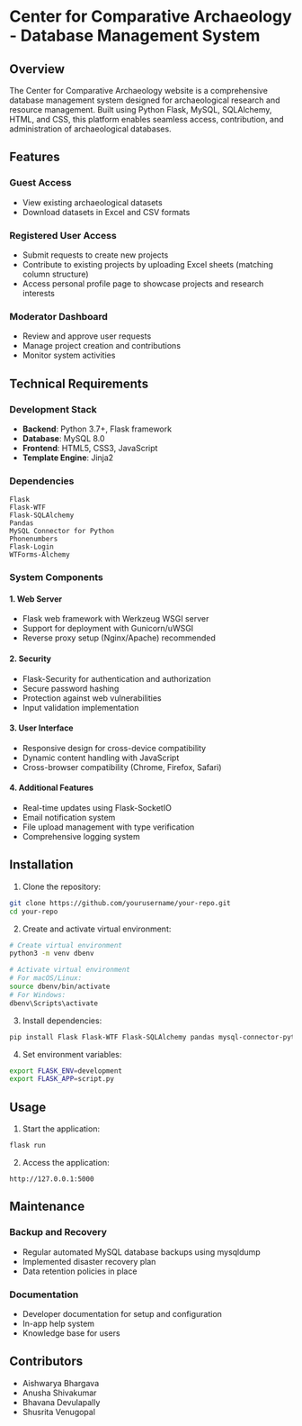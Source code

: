 # Center for Comparative Archaeology - Database Management System

## Overview
The Center for Comparative Archaeology website is a comprehensive database management system designed for archaeological research and resource management. Built using Python Flask, MySQL, SQLAlchemy, HTML, and CSS, this platform enables seamless access, contribution, and administration of archaeological databases.

## Features

### Guest Access
- View existing archaeological datasets
- Download datasets in Excel and CSV formats

### Registered User Access
- Submit requests to create new projects
- Contribute to existing projects by uploading Excel sheets (matching column structure)
- Access personal profile page to showcase projects and research interests

### Moderator Dashboard
- Review and approve user requests
- Manage project creation and contributions
- Monitor system activities

## Technical Requirements

### Development Stack
- **Backend**: Python 3.7+, Flask framework
- **Database**: MySQL 8.0
- **Frontend**: HTML5, CSS3, JavaScript
- **Template Engine**: Jinja2

### Dependencies
```
Flask
Flask-WTF
Flask-SQLAlchemy
Pandas
MySQL Connector for Python
Phonenumbers
Flask-Login
WTForms-Alchemy
```

### System Components

#### 1. Web Server
- Flask web framework with Werkzeug WSGI server
- Support for deployment with Gunicorn/uWSGI
- Reverse proxy setup (Nginx/Apache) recommended

#### 2. Security
- Flask-Security for authentication and authorization
- Secure password hashing
- Protection against web vulnerabilities
- Input validation implementation

#### 3. User Interface
- Responsive design for cross-device compatibility
- Dynamic content handling with JavaScript
- Cross-browser compatibility (Chrome, Firefox, Safari)

#### 4. Additional Features
- Real-time updates using Flask-SocketIO
- Email notification system
- File upload management with type verification
- Comprehensive logging system

## Installation

1. Clone the repository:
```bash
git clone https://github.com/yourusername/your-repo.git
cd your-repo
```

2. Create and activate virtual environment:
```bash
# Create virtual environment
python3 -m venv dbenv

# Activate virtual environment
# For macOS/Linux:
source dbenv/bin/activate
# For Windows:
dbenv\Scripts\activate
```

3. Install dependencies:
```bash
pip install Flask Flask-WTF Flask-SQLAlchemy pandas mysql-connector-python phonenumbers Flask-Login wtforms-alchemy
```

4. Set environment variables:
```bash
export FLASK_ENV=development
export FLASK_APP=script.py
```

## Usage
1. Start the application:
```bash
flask run
```

2. Access the application:
```
http://127.0.0.1:5000
```

## Maintenance

### Backup and Recovery
- Regular automated MySQL database backups using mysqldump
- Implemented disaster recovery plan
- Data retention policies in place

### Documentation
- Developer documentation for setup and configuration
- In-app help system
- Knowledge base for users

## Contributors
- Aishwarya Bhargava
- Anusha Shivakumar
- Bhavana Devulapally
- Shusrita Venugopal
